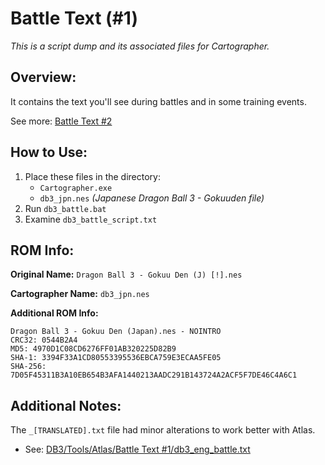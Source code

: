 # Battle Text (#1)

*This is a script dump and its associated files for Cartographer.*


## Overview:

It contains the text you'll see during battles and in some training events.

See more: [Battle Text #2](../Battle%20Text%20%232)


## How to Use:

1. Place these files in the directory:
    - `Cartographer.exe`
    - `db3_jpn.nes` *(Japanese Dragon Ball 3 - Gokuuden file)*
2. Run `db3_battle.bat`
3. Examine `db3_battle_script.txt`


## ROM Info:

**Original Name:** `Dragon Ball 3 - Gokuu Den (J) [!].nes`

**Cartographer Name:** `db3_jpn.nes`

**Additional ROM Info:**

```
Dragon Ball 3 - Gokuu Den (Japan).nes - NOINTRO
CRC32: 0544B2A4
MD5: 4970D1C08CD6276FF01AB320225D82B9
SHA-1: 3394F33A1CD80553395536EBCA759E3ECAA5FE05
SHA-256: 7D05F45311B3A10EB654B3AFA1440213AADC291B143724A2ACF5F7DE46C4A6C1
```


## Additional Notes:

The `_[TRANSLATED].txt` file had minor alterations to work better with Atlas.

 - See: [DB3/Tools/Atlas/Battle Text #1/db3_eng_battle.txt](../../Atlas/Battle%20Text%20%231/db3_eng_battle.txt)
